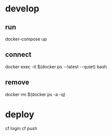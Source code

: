 # develop
## run
docker-compose up

## connect
docker exec -it $(docker ps --latest --quiet) bash

## remove
docker rm $(docker ps -a -q)

# deploy
cf login
cf push